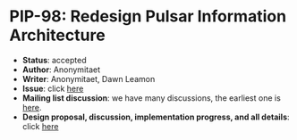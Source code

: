 # PIP-98: Redesign Pulsar Information Architecture

* **Status**: accepted
* **Author**: Anonymitaet
* **Writer**: Anonymitaet, Dawn Leamon
* **Issue**: click [here](https://github.com/apache/pulsar/issues/12661)
* **Mailing list discussion**: we have many discussions, the earliest one is [here](https://lists.apache.org/thread/39ct84dlxbo6zf0kktm15pyc7fd1n8cc).
* **Design proposal, discussion, implementation progress, and all details**: click [here](https://docs.google.com/document/d/1O19v1znrNkoahFpsr8puVQ_20jDQfUjC2eRxdFOL91U/edit)
